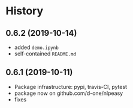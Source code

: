 # History

## 0.6.2 (2019-10-14)
- added `demo.ipynb`
- self-contained `README.md`

## 0.6.1 (2019-10-11)
- Package infrastructure: pypi, travis-CI, pytest
- package now on github.com/d-one/nlpeasy
- fixes
